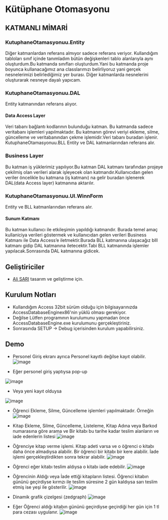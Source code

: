 
# Kütüphane Otomasyonu
## KATMANLI MİMARİ
### KutuphaneOtamasyonuu.Entity
Diğer katmanlardan referans almıyor sadece referans veriyor.
Kullandığım tabloları sınıf içinde tanımladım bütün değişkenleri tablo alanlarıyla aynı oluşturdum.Bu katmanda sınıfları  oluşturdum.Yani bu katmanda proje boyunca kullanacağımız ana classlarımızı belirliyoruz yani gerçek nesnelerimizi belirlediğimiz yer burası. Diğer katmanlarda nesnelerini oluşturarak nesneye dayalı yapıcam.
### KutuphaneOtamasyonuu.DAL
Entity katmanından referans alıyor.
#### Data Access Layer 
Veri tabanı bağlantı kodlarının bulunduğu katman.  Bu katmanda sadece veritabanı işlemleri yapılmaktadır. Bu katmanın görevi veriyi ekleme, silme, güncelleme ve veritabanından çekme işlemidir.Veri tabanı buradan işlenir.
KutuphaneOtamasyonuu.BLL
Entity ve DAL katmanlarından referans alır.
### Business Layer
Bu katman iş yüklerimiz yapılıyor.Bu katman DAL katmanı tarafından projeye çekilmiş olan verileri alarak işleyecek olan katmandır.Kullanıcıdan gelen veriler öncelikle bu katmana (iş katmanı) na gelir buradan işlenerek DAL(data Access layer) katmanına aktarılır.
### KutuphaneOtamasyonuu.UI.WinnForm
Entity ve BLL katmanlarından referans alır.
#### Sunum Katmanı 
Bu katman kullanıcı ile etkileşimin yapıldığı katmandır. Burada temel amaç kullaniciya verileri göstermek ve kullanıcıdan gelen verileri Business Katmanı ile Data Access’e iletmektir.Burada BLL katmanına ulaşacağız blll katmanı gidip DAL katmanına iletecektir.Tabi BLL katmanında işlemler yapılacak.Sonrasında DAL katmanına gidicek.




## Geliştiriciler

- [Ali SARI](https://www.github.com/alisari41) tasarım ve geliştirme için.

  
## Kurulum Notları
- Kullandığım Access 32bit sürüm olduğu için bilgisayarınızda AccessDatabaseEnginex86'nin yüklü olması gerekiyor.
- Değilse Lütfen programının kurulumunu yapmadan önce AccessDatabaseEngine.exe kurulumunu gerçekleştiriniz.
- Sonrasında SETUP -> Debug içerisinden kurulum yapabilirsiniz.
  
## Demo

- Personel Giriş ekranı ayrıca Personel kayıtlı değilse kayıt olabilir.
![image](https://user-images.githubusercontent.com/81421228/155904302-6f71c9ad-b67c-488a-8247-e728d986a122.png)

- Eğer personel giriş yaptıysa pop-up

![image](https://user-images.githubusercontent.com/81421228/155904401-546f0108-beaf-41e8-a24f-490fcc5b58ec.png)

- Veya yeni kayıt olduysa

![image](https://user-images.githubusercontent.com/81421228/155904477-9b45ee7e-47d6-4107-8a26-c82a9eab811a.png)

- Öğrenci Ekleme, Silme, Güncelleme işlemleri yapılmaktadır. Örneğin
![image](https://user-images.githubusercontent.com/81421228/155904531-9b647ef0-82af-41a0-b908-307cadfa91be.png)

- Kitap Ekleme, Silme, Güncelleme, Listeleme, Kitap Adına veya Barkod numarasına göre arama ve Bir kitabı bu tarihe kadar teslim alanların ve iade edenlerin listesi
![image](https://user-images.githubusercontent.com/81421228/155904649-10ece858-be20-420f-91ef-cc22b0eee3d5.png)

- Öğrenciye kitap verme işlemi. Kitap adeti varsa ve o öğrenci o kitabı daha önce almadıysa alabilir. Bir öğrenci bir kitabı bir kere alabilir. İade işlemi gerçekleştirdikten sonra tekrar alabilir.
![image](https://user-images.githubusercontent.com/81421228/155904736-06cf2486-4896-4f12-b876-3e63a7eaa200.png)

- Öğrenci eğer kitabı teslim aldıysa o kitabı iade edebilir.
![image](https://user-images.githubusercontent.com/81421228/155904774-3fcc5cbc-095a-4d1d-8534-74bd7a0094b7.png)

- Öğrencinin Aldığı veya İade ettiği kitapların listesi. Öğrenci kitabın gününü geçirdiyse kırmzı ile teslim süresine 2 gün kaldıysa sarı teslim etmiş ise yeşi ile gösterilir.
![image](https://user-images.githubusercontent.com/81421228/155904987-56e454e2-ee9a-483d-a5b2-1797712abffe.png)

- Dinamik grafik çizelgesi (zedgraph) 
![image](https://user-images.githubusercontent.com/81421228/155905049-a01cbc7f-e391-4d01-9bfd-2da697647e19.png)

- Eğer Öğrenci aldığı kitabın gününü geçirdiyse geçirdiği her gün için 1 tl para cezası uygulanır.
![image](https://user-images.githubusercontent.com/81421228/155905151-0d34f7f2-ede0-4a82-a08d-c1e603432312.png)
